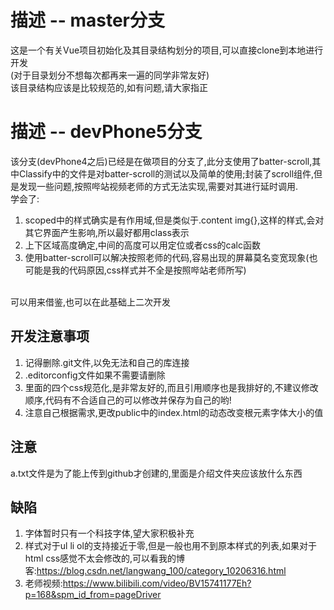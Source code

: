 # 描述 -- master分支
这是一个有关Vue项目初始化及其目录结构划分的项目,可以直接clone到本地进行开发
<br/>
(对于目录划分不想每次都再来一遍的同学非常友好)
<br/>
该目录结构应该是比较规范的,如有问题,请大家指正

# 描述 -- devPhone5分支
该分支(devPhone4之后)已经是在做项目的分支了,此分支使用了batter-scroll,其中Classify中的文件是对batter-scroll的测试以及简单的使用;封装了scroll组件,但是发现一些问题,按照哔站视频老师的方式无法实现,需要对其进行延时调用.
<br/>
学会了:
1. scoped中的样式确实是有作用域,但是类似于.content img{},这样的样式,会对其它界面产生影响,所以最好都用class表示
2. 上下区域高度确定,中间的高度可以用定位或者css的calc函数
3. 使用batter-scroll可以解决按照老师的代码,容易出现的屏幕莫名变宽现象(也可能是我的代码原因,css样式并不全是按照哔站老师所写)
<br/>
可以用来借鉴,也可以在此基础上二次开发

## 开发注意事项
1. 记得删除.git文件,以免无法和自己的库连接
2. .editorconfig文件如果不需要请删除
3. 里面的四个css规范化,是非常友好的,而且引用顺序也是我排好的,不建议修改顺序,代码有不合适自己的可以修改并保存为自己的哟!
4. 注意自己根据需求,更改public中的index.html的动态改变根元素字体大小的值

## 注意
a.txt文件是为了能上传到github才创建的,里面是介绍文件夹应该放什么东西

## 缺陷
1. 字体暂时只有一个科技字体,望大家积极补充
2. 样式对于ul li ol的支持接近于零,但是一般也用不到原本样式的列表,如果对于html css感觉不太会修改的,可以看我的博客:https://blog.csdn.net/langwang_100/category_10206316.html
3. 老师视频:https://www.bilibili.com/video/BV15741177Eh?p=168&spm_id_from=pageDriver

